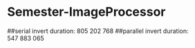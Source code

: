 Semester-ImageProcessor
=======================
##serial invert
duration: 805 202 768 
##parallel invert
duration: 547 883 065